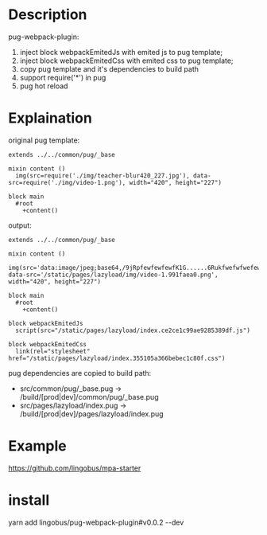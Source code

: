 # Description

pug-webpack-plugin:
1. inject block webpackEmitedJs with emited js to pug template;
2. inject block webpackEmitedCss with emited css to pug template;
3. copy pug template and it's dependencies to build path
4. support require('*') in pug
5. pug hot reload

# Explaination

original pug template:
```pug
extends ../../common/pug/_base

mixin content ()
  img(src=require('./img/teacher-blur420_227.jpg'), data-src=require('./img/video-1.png'), width="420", height="227")

block main
  #root
    +content()
```

output:
```pug
extends ../../common/pug/_base

mixin content ()
  img(src='data:image/jpeg;base64,/9jRpfewfewfewfK1G......6RukfwefwfwefewefewfewQ==', data-src='/static/pages/lazyload/img/video-1.991faea0.png', width="420", height="227")

block main
  #root
    +content()

block webpackEmitedJs
  script(src="/static/pages/lazyload/index.ce2ce1c99ae9285389df.js")

block webpackEmitedCss
  link(rel="stylesheet" href="/static/pages/lazyload/index.355105a366bebec1c80f.css")

```
pug dependencies are copied to build path:
- src/common/pug/_base.pug -> /build/[prod|dev]/common/pug/_base.pug
- src/pages/lazyload/index.pug -> /build/[prod|dev]/pages/lazyload/index.pug

# Example

https://github.com/lingobus/mpa-starter

# install
yarn add lingobus/pug-webpack-plugin#v0.0.2 --dev
